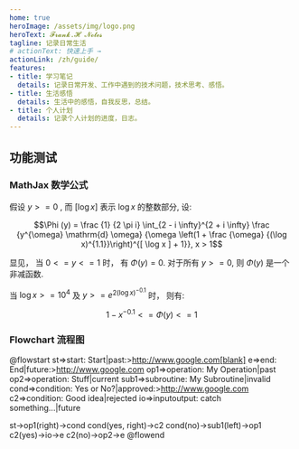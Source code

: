```yaml
---
home: true
heroImage: /assets/img/logo.png
heroText: 𝓕𝓻𝓪𝓷𝓴.𝓗 𝓝𝓸𝓽𝓮𝓼
tagline: 记录日常生活
# actionText: 快速上手 →
actionLink: /zh/guide/
features:
- title: 学习笔记
  details: 记录日常开发、工作中遇到的技术问题，技术思考、感悟。
- title: 生活感悟
  details: 生活中的感悟，自我反思，总结。
- title: 个人计划
  details: 记录个人计划的进度，日志。
---
```



## 功能测试


### MathJax 数学公式

假设 $y >= 0$ , 而 $[\log x]$ 表示 $\log x$ 的整数部分, 设:

$$\Phi (y) = \frac {1} {2 \pi i} \int_{2 - i \infty}^{2 + i \infty} \frac {y^{\omega} \mathrm{d} \omega} {\omega \left(1 + \frac {\omega} {(\log x)^{1.1}}\right)^{[ \log x ] + 1}}, x > 1$$

显见， 当 $0 <= y <= 1$ 时， 有 $\Phi(y) = 0$. 对于所有 $y >= 0$, 则 $\Phi(y)$ 是一个非减函数.

当 $\log x>= 10^4$ 及 $y>= e^{2{(\log x)}^{-0.1}}$ 时， 则有:

$$1 - x^{- 0.1} <= \Phi (y) <= 1$$


### Flowchart 流程图

@flowstart
st=>start: Start|past:>http://www.google.com[blank]
e=>end: End|future:>http://www.google.com
op1=>operation: My Operation|past
op2=>operation: Stuff|current
sub1=>subroutine: My Subroutine|invalid
cond=>condition: Yes
or No?|approved:>http://www.google.com
c2=>condition: Good idea|rejected
io=>inputoutput: catch something...|future

st->op1(right)->cond
cond(yes, right)->c2
cond(no)->sub1(left)->op1
c2(yes)->io->e
c2(no)->op2->e
@flowend

